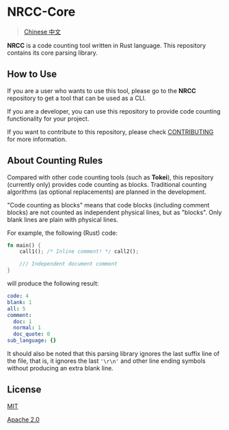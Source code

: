 # NRCC-Core

> [Chinese 中文](./ZH-README.md)

**NRCC** is a code counting tool written in Rust language. This repository contains its core parsing library.

## How to Use

If you are a user who wants to use this tool, please go to the **NRCC** repository to get a tool that can be used as a CLI.

If you are a developer, you can use this repository to provide code counting functionality for your project.

If you want to contribute to this repository, please check [CONTRIBUTING](./CONTRIBUTING.md) for more information.

## About Counting Rules

Compared with other code counting tools (such as **Tokei**), this repository (currently only) provides code counting as blocks. Traditional counting algorithms (as optional replacements) are planned in the development.

"Code counting as blocks" means that code blocks (including comment blocks) are not counted as independent physical lines, but as "blocks". Only blank lines are plain with physical lines.

For example, the following (Rust) code:

```rust
fn main() {
    call1(); /* Inline comment! */ call2();

    /// Independent document comment
}
```

will produce the following result:

```yaml
code: 4
blank: 1
all: 5
comment:
  doc: 1
  normal: 1
  doc_quote: 0
sub_language: {}
```

It should also be noted that this parsing library ignores the last suffix line of the file, that is, it ignores the last `'\r\n'` and other line ending symbols without producing an extra blank line.

## License

[MIT](./LICENSE-MIT)

[Apache 2.0](./LICENSE-APACHE)